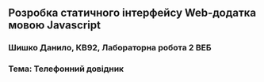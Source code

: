 ## Розробка статичного інтерфейсу Web-додатка мовою Javascript

### Шишко Данило, КВ92, Лабораторна робота 2 ВЕБ

### Тема: Телефонний довідник
